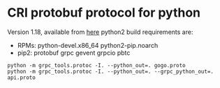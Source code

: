 # CRI protobuf protocol for python

Version 1.18, available from [here](https://github.com/kubernetes-sigs/cri-tools/tree/master/vendor/k8s.io/cri-api/pkg/apis/runtime/v1alpha2)
python2 build requirements are:
* RPMs: python-devel.x86_64 python2-pip.noarch
* pip2: protobuf grpc gevent grpcio pbtc


``` run these to generate python code:
python -m grpc_tools.protoc -I. --python_out=. gogo.proto
python -m grpc_tools.protoc -I. --python_out=. --grpc_python_out=. api.proto
```
